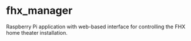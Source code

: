 # fhx_manager
Raspberry Pi application with web-based interface for controlling the FHX home theater installation.
